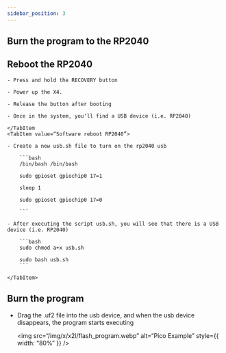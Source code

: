 ```yaml
---
sidebar_position: 3
---
```


## Burn the program to the RP2040

## Reboot the RP2040

<Tabs>
    <TabItem value=“Hardware reboot RP2040”>


    - Press and hold the RECOVERY button

    - Power up the X4.

    - Release the button after booting

    - Once in the system, you'll find a USB device (i.e. RP2040)

    </TabItem
    <TabItem value=“Software reboot RP2040”>

    - Create a new usb.sh file to turn on the rp2040 usb

        ```bash
        /bin/bash /bin/bash

        sudo gpioset gpiochip0 17=1

        sleep 1

        sudo gpioset gpiochip0 17=0

        ```
    
    - After executing the script usb.sh, you will see that there is a USB device (i.e. RP2040)

        ```bash
        sudo chmod a+x usb.sh

        sudo bash usb.sh
        ```

    </TabItem>

</Tabs>

## Burn the program

- Drag the .uf2 file into the usb device, and when the usb device disappears, the program starts executing

    <img src=“/img/x/x2l/flash_program.webp” alt=“Pico Example” style={{ width: “80%” }} />
